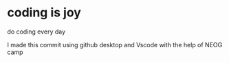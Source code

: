 # coding is joy


do coding every day

I made this commit using github desktop and Vscode with the help of NEOG camp
